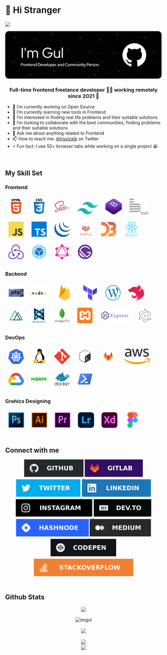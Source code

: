 
# 👋 Hi Stranger

<div align="left">
<img src="https://komarev.com/ghpvc/?username=imgul&style=flat-square" align="center" />
</div>

![Muhammad Gulzaib](header.png)

### <div align="center">Full-time frontend freelance developer 👨‍💻 working remotely since 2021 🚀</div>

- 🔭 I’m currently working on Open Source
- 🌱 I’m currently learning new tools in Frontend
- 👀 I’m interested in finding real life problems and their suitable solutions
- 💞️ I’m looking to collaborate with the best communities, finding problems and their suitable solutions
- 💬 Ask me about anything related to Frontend
- 📫 How to reach me: [@iigulzaib](https://twitter.com/iigulzaib) on Twitter
- ⚡ Fun fact: I use 50+ browser tabs while working on a single project 😀  
<br>

## My Skill Set  

### Frontend

<!-- Languages and Framworks -->
<div align="left">
<img style="margin: 10px" src="logos/html5-original-wordmark.svg" title="HTML 5" alt="HTML5" height="50" />
<img style="margin: 10px" src="logos/css3-original-wordmark.svg" title="CSS 3" alt="CSS3" height="50" />
<img style="margin: 10px" src="logos/sass-original.svg" title="SASS - CSS Preprocessor" alt="Sass" height="50" />
<img style="margin: 10px" src="logos/Tailwind-CSS-Logo.webp" title="Tailwind CSS" alt="Tailwind Css" height="40" />
<img style="margin: 10px" src="logos/bootstrap.webp" title="Bootstrap 5" title="Bootstrap" alt="Bootstrap" height="50" />
<img style="margin: 10px" src="logos/bem.svg" title="BEM" alt="BEM" height="50" />
<br>
<!-- JavaScript -->
<img style="margin: 10px" src="logos/javascript-original.svg" alt="JavaScript" title="JavaScript" height="50" />
<img style="margin: 10px" src="logos/typescript-original.svg" alt="TypeScript" title="TypeScript" height="50" />
<img style="margin: 10px" src="logos/jquery.png" alt="jQuery" title="jQuery" height="50" />
<img style="margin: 10px" src="logos/logo-title.svg" alt="Chart.js" title="Chart JS" height="50" />
<img style="margin: 10px" src="logos/d3js-original.svg" alt="D3.js" title="D3.js" height="50" />
<img style="margin: 10px" src="logos/react-original-wordmark.svg" alt="React" title="React JS" height="50" />
<img style="margin: 10px" src="logos/redux-original.svg" alt="Redux" title="Redux" height="50" />
<img style="margin: 10px" src="logos/webpack-original.svg" alt="Webpack" title="Webpack" height="50" />
<img style="margin: 10px" src="logos/graphql.png" alt="GraphQL" title="GraphQL" height="50" />
<img style="margin: 10px" src="logos/gatsby.png" alt="Gatsby" title="Gatsby" height="50" />
</div>

### Backend  

<div align="left">  
<img style="margin: 10px" src="logos/php-original.svg" title="PHP" alt="PHP" height="50" />
<img style="margin: 10px" src="logos/nodejs-original-wordmark.svg" title="Node JS" alt="Node.js" height="50" />
<img style="margin: 10px" src="logos/firebase.png" title="Firebase" alt="Firebase" height="50" />
<img style="margin: 10px" src="logos/terraformio-icon.svg" title="Terraform" alt="Terraform" height="50" />
<img style="margin: 10px" src="logos/wordpress.png" title="WordPress" alt="WordPress" height="50" />
<img style="margin: 10px" src="logos/nestjs.svg" title="NestJS" alt="NestJS" height="50" />
<img style="margin: 10px" src="logos/nuxt.png" title="Nuxt JS" alt="Nuxt JS" height="50" />
<img style="margin: 10px" src="logos/backbonejs-original-wordmark.svg" title="Backbone JS" alt="Backbone.js" height="50" />
<img style="margin: 10px" src="logos/mongodb-original-wordmark.svg" title="MongoDB" alt="MongoDB" height="50" />
<img style="margin: 10px" src="logos/xampp.png" title="XAMPP" alt="XAMPP" height="50" />
<img style="margin: 10px" src="logos/expressjs.webp" title="Express JS" alt="Express.js" height="50" />
<img style="margin: 10px" src="logos/electron-original.svg" title="Eclectron JS" alt="Electron" height="50" />
</div>

### DevOps  

<div align="left">  
<img style="margin: 10px" src="logos/kubernetes-icon.svg" title="Kubernetes" alt="Kubernetes" height="50" />
<img style="margin: 10px" src="logos/linux-original.svg" title="Linux" alt="Linux" height="50" />
<img style="margin: 10px" src="logos/git-scm-icon.svg" title="Git" alt="Git" height="50" />
<img style="margin: 10px" src="logos/bash-logo-300x300.webp" title="Bash" alt="Bash" height="50" />
<img style="margin: 10px" src="logos/gitlab.svg" title="GitLab" alt="GitLab" height="50" />
<img style="margin: 10px" src="logos/aws_logo-100781597-large.webp" title="AWS" alt="AWS" height="50" />
<img style="margin: 10px" src="logos/google_cloud-icon.svg" title="Google Cloud" alt="GCP" height="50" />
<img style="margin: 10px" src="logos/nginx-original.svg" title="nginx" alt="Nginx" height="50" />
<img style="margin: 10px" src="logos/docker-original-wordmark.svg" title="Docker" alt="Docker" height="50" />
<img style="margin: 10px" src="logos/powershell.png" title="Powershell" alt="PowerShell" height="50" />
</div>

<!-- Graphics Designing -->
### Grahics Designing

<div align="left">
<img style="margin: 10px" src="logos/photoshop-cc-logo-png-transparent.webp" title="Adobe Photoshop" alt="Photoshop" height="50" />
<img style="margin: 10px" src="logos/adobe_illustrator-icon.svg" title="Adobe illustrator" alt="Illustrator" height="50" />
<img style="margin: 10px" src="logos/adobe-premiere-pro.png" title="Adobe Premiere Pro" alt="Premiere Pro" height="50" />
<img style="margin: 10px" src="logos/lightroom.png" title="Adobe Lightroom" alt="Lightroom" height="50" />
<img style="margin: 10px" src="logos/adobe-xd.png" title="Adobe XD" alt="Adobe XD" height="50" />
<img style="margin: 10px" src="logos/figma-icon.svg" title="Figma" alt="Figma" height="50" />
</div>

<br>

## Connect with me  

<div align="center">
<a href="https://github.com/imgul" target="_blank">
<img src="logos/github-%2324292e.svg?&style=for-the-badge&logo=github&logoColor=white" alt=github style="margin-bottom: 5px;" />
</a>
<a href="https://gitlab.com/igulzaib" target="_blank">
<img src="logos/gitlab-330F63.svg?&style=for-the-badge&logo=gitlab&logoColor=white" alt=gitlab style="margin-bottom: 5px;" />
</a>
<a href="https://twitter.com/iigulzaib" target="_blank">
<img src="logos/twitter-%2300acee.svg?&style=for-the-badge&logo=twitter&logoColor=white" alt=twitter style="margin-bottom: 5px;" />
</a>
<a href="https://linkedin.com/in/igulzaib" target="_blank">
<img src="logos/linkedin-%231E77B5.svg?&style=for-the-badge&logo=linkedin&logoColor=white" alt=linkedin style="margin-bottom: 5px;" />
</a>
<a href="https://instagram.com/code_uiux" target="_blank">
<img src="logos/instagram-%23000000.svg?&style=for-the-badge&logo=instagram&logoColor=white" alt=instagram style="margin-bottom: 5px;" />
</a>
<a href="https://dev.to/igulzaib" target="_blank">
<img src="logos/dev.to-%2308090A.svg?&style=for-the-badge&logo=dev.to&logoColor=white" alt=devto style="margin-bottom: 5px;" />
</a>
<a href="https://hashnode.com/@gulzaib" target="_blank">
<img src="logos/hashnode-%232962FF.svg?&style=for-the-badge&logo=hashnode&logoColor=white" alt=hashnode style="margin-bottom: 5px;" />
</a>
<a href="https://medium.com/@igulzaib" target="_blank">
<img src="logos/medium-%23292929.svg?&style=for-the-badge&logo=medium&logoColor=white" alt=medium style="margin-bottom: 5px;" />
</a>
<a href="https://codepen.com/gulzaib" target="_blank">
<img src="logos/codepen-%23131417.svg?&style=for-the-badge&logo=codepen&logoColor=white" alt=codepen style="margin-bottom: 5px;" />
</a>
<a href="https://stackoverflow.com/users/14986293/gulzaib" target="_blank">
<img src="logos/stackoverflow-%23F28032.svg?&style=for-the-badge&logo=stackoverflow&logoColor=white" alt=stackoverflow style="margin-bottom: 5px;" />
</a>
</div>

<br/>  

## Github Stats

<!-- Stats -->
<div align="center"><img src="https://github-readme-stats.vercel.app/api?username=imgul&theme=github_dark&show_icons=true&count_private=true&hide_border=false" align="center" /></div>

<br>

<!-- Streak -->
<div align="center"><img src="https://github-readme-streak-stats.herokuapp.com/?user=imgul&theme=dark" alt="imgul" /></div>

<br>

<!-- Most Used Language -->
<div align="center"><img src="https://github-readme-stats.vercel.app/api/top-langs/?username=imgul&layout=compact&theme=github_dark&show_icons=true&count_private=true&hide_border=false" align="center" /></div>

<br>

<!-- Views Couner -->
<div align="center">
<img src="https://komarev.com/ghpvc/?username=imgul&style=flat-square" align="center" />
</div>

<!-- Gift -->
<div align="center">
    <a href="https://www.buymeacoffee.com/igul" target="_blank" style="display: inline-block;">
        <img src="https://img.shields.io/badge/Send%20Gift-Gift%20Me%20A%20Hot%20Coffee-red.svg?style=flat-square&logo=buymeacoffee" align="center" />
    </a>
</div>
